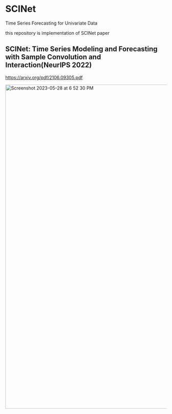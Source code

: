# SCINet
Time Series Forecasting for Univariate Data

this repository is implementation of SCINet paper

## SCINet: Time Series Modeling and Forecasting with Sample Convolution and Interaction(NeurIPS 2022)
https://arxiv.org/pdf/2106.09305.pdf

<img width="1013" alt="Screenshot 2023-05-28 at 6 52 30 PM" src="https://github.com/junghyeon0427/TimeSeriesForecasting/assets/77001598/444795bb-76bf-4cc0-afe1-489952f6563a">
